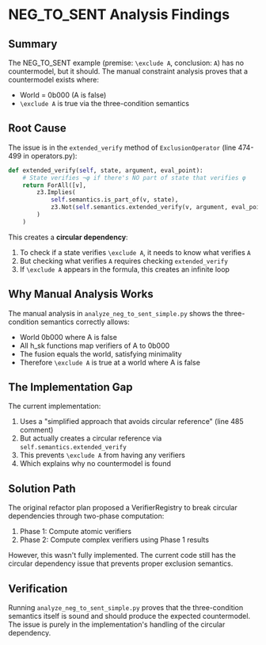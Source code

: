 # NEG_TO_SENT Analysis Findings

## Summary
The NEG_TO_SENT example (premise: `\exclude A`, conclusion: `A`) has no countermodel, but it should. The manual constraint analysis proves that a countermodel exists where:
- World = 0b000 (A is false)
- `\exclude A` is true via the three-condition semantics

## Root Cause
The issue is in the `extended_verify` method of `ExclusionOperator` (line 474-499 in operators.py):

```python
def extended_verify(self, state, argument, eval_point):
    # State verifies ¬φ if there's NO part of state that verifies φ
    return ForAll([v], 
        z3.Implies(
            self.semantics.is_part_of(v, state),
            z3.Not(self.semantics.extended_verify(v, argument, eval_point))
        )
    )
```

This creates a **circular dependency**:
1. To check if a state verifies `\exclude A`, it needs to know what verifies `A`
2. But checking what verifies `A` requires checking `extended_verify` 
3. If `\exclude A` appears in the formula, this creates an infinite loop

## Why Manual Analysis Works
The manual analysis in `analyze_neg_to_sent_simple.py` shows the three-condition semantics correctly allows:
- World 0b000 where A is false
- All h_sk functions map verifiers of A to 0b000
- The fusion equals the world, satisfying minimality
- Therefore `\exclude A` is true at a world where A is false

## The Implementation Gap
The current implementation:
1. Uses a "simplified approach that avoids circular reference" (line 485 comment)
2. But actually creates a circular reference via `self.semantics.extended_verify`
3. This prevents `\exclude A` from having any verifiers
4. Which explains why no countermodel is found

## Solution Path
The original refactor plan proposed a VerifierRegistry to break circular dependencies through two-phase computation:
1. Phase 1: Compute atomic verifiers
2. Phase 2: Compute complex verifiers using Phase 1 results

However, this wasn't fully implemented. The current code still has the circular dependency issue that prevents proper exclusion semantics.

## Verification
Running `analyze_neg_to_sent_simple.py` proves that the three-condition semantics itself is sound and should produce the expected countermodel. The issue is purely in the implementation's handling of the circular dependency.